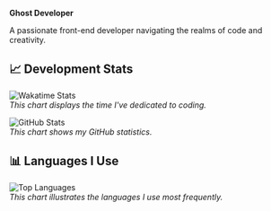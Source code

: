 **Ghost Developer**

A passionate front-end developer navigating the realms of code and creativity.

## 📈 Development Stats

![Wakatime Stats](https://wakatime.com/share/@your_username/wakatime.svg)  
_This chart displays the time I've dedicated to coding._

![GitHub Stats](https://github-readme-stats.vercel.app/api?username=suspectDEV&show_icons=true&theme=radical)  
_This chart shows my GitHub statistics._

## 📊 Languages I Use

![Top Languages](https://github-readme-stats.vercel.app/api/top-langs/?username=suspectDEV&layout=compact&theme=radical)  
_This chart illustrates the languages I use most frequently._
